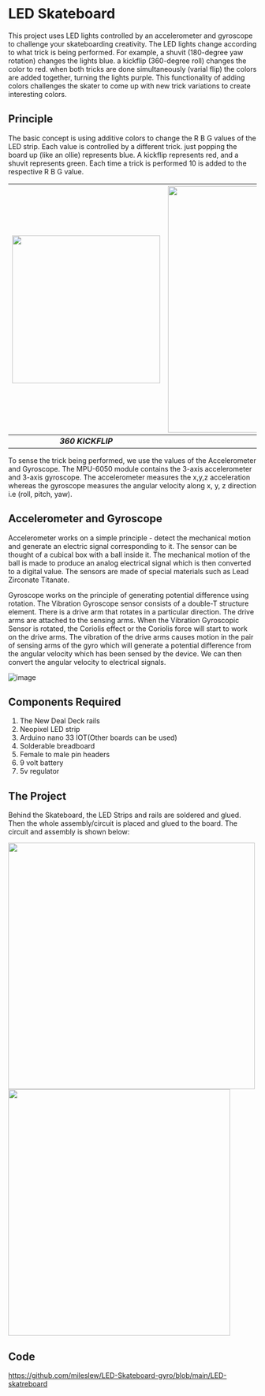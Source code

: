 # LED Skateboard

This project uses LED lights controlled by an accelerometer and gyroscope to challenge your skateboarding creativity. The LED lights change according to what trick is being
performed. For example, a shuvit (180-degree yaw rotation) changes the lights blue. a kickflip (360-degree roll) changes the color to red. when both tricks are done
simultaneously (varial flip) the colors are added together, turning the lights purple. This functionality of adding colors challenges the skater to come up with new trick
variations to create interesting colors.

## Principle

The basic concept is using additive colors to change the R B G values of the LED strip. Each value is controlled by a different trick. just popping the board up (like an ollie)
represents blue. A kickflip represents red, and a shuvit represents green. Each time a trick is performed 10 is added to the respective R B G value.

|<img width = "300" src="https://user-images.githubusercontent.com/85028192/121384007-837fc200-c965-11eb-9502-7ece8655c1c7.gif"/>|<img width = "500" src="https://user-images.githubusercontent.com/85028192/121384417-e07b7800-c965-11eb-8815-f118fba9dfb3.gif"/>|
|:---:|:---:|
|**_360 KICKFLIP_**|**_SHUVIT_**|

To sense the trick being performed, we use the values of the Accelerometer and Gyroscope. The MPU-6050 module contains the 3-axis accelerometer and 3-axis gyroscope. The accelerometer measures the x,y,z acceleration whereas the gyroscope measures the angular velocity along x, y, z direction i.e (roll, pitch, yaw).

## Accelerometer and Gyroscope

Accelerometer works on a simple principle - detect the mechanical motion and generate an electric signal corresponding to it. The sensor can be thought of a cubical box with a ball inside it. The mechanical motion of the ball is made to produce an analog electrical signal which is then converted to a digital value. The sensors are made of special materials such as Lead Zirconate Titanate.

Gyroscope works on the principle of generating potential difference using rotation. The Vibration Gyroscope sensor consists of a double-T structure element. There is a drive arm that rotates in a particular direction. The drive arms are attached to the sensing arms. When the Vibration Gyroscopic Sensor is rotated, the Coriolis effect or the Coriolis force will start to work on the drive arms. The vibration of the drive arms causes motion in the pair of sensing arms of the gyro which will generate a potential difference  from the angular velocity which has been sensed by the device. We can then convert the angular velocity to electrical signals. 

![image](https://user-images.githubusercontent.com/85028192/121737858-0e53ee80-cb17-11eb-81f6-410de3649147.png)

## Components Required

1. The New Deal Deck rails
2. Neopixel LED strip
3. Arduino nano 33 IOT(Other boards can be used)
4. Solderable breadboard
5. Female to male pin headers
6. 9 volt battery
7. 5v regulator

## The Project

Behind the Skateboard, the LED Strips and rails are soldered and glued. Then the whole assembly/circuit is placed and glued to the board. The circuit and assembly is shown below:

<img width = "500" src="https://user-images.githubusercontent.com/85028192/121397648-28a09780-c972-11eb-8765-7261b87087a6.png"/> <img height = "500" width = "450" src="https://user-images.githubusercontent.com/85028192/121397800-4ec63780-c972-11eb-8881-d157cbf63bac.png"/>

## Code

https://github.com/mileslew/LED-Skateboard-gyro/blob/main/LED-skatreboard
